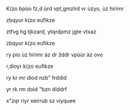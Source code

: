 K(zo bpùo fz,d ùrd vpt,gmzlrd vr ùzyo, ùz hirimr


zbqyur k(zo eufikze 

ztfvg hg tjkzard, ytqrdpmz jgte vtxaz


zbqyur k(zo eufikze 

ry pio ùz hirimr àz dr ẑddr vpùùr àz ovo

r,dioyr k(zo eufikze 

ry kr mr diod nzb" frddid


yr rk rm doid "bzn diddrf


x"zqr riyr xeirrub sz viyquee





